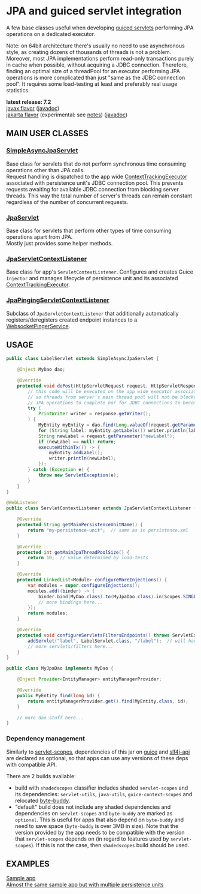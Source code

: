 # JPA and guiced servlet integration

A few base classes useful when developing [guiced servlets](https://github.com/morgwai/servlet-scopes) performing JPA operations on a dedicated executor.

Note: on 64bit architecture there's usually no need to use asynchronous style, as creating dozens of thousands of threads is not a problem.<br/>
Moreover, most JPA implementations perform read-only transactions purely in cache when possible, without acquiring a JDBC connection. Therefore, finding an optimal size of a threadPool for an executor performing JPA operations is more complicated than just "same as the JDBC connection pool". It requires some load-testing at least and preferably real usage statistics.

**latest release: 7.2**<br/>
[javax flavor](https://search.maven.org/artifact/pl.morgwai.base/guiced-servlet-jpa/7.2-javax/jar)
([javadoc](https://javadoc.io/doc/pl.morgwai.base/guiced-servlet-jpa/7.2-javax))<br/>
[jakarta flavor](https://search.maven.org/artifact/pl.morgwai.base/guiced-servlet-jpa/7.2-jakarta/jar)
(experimental: see [notes](https://github.com/morgwai/servlet-scopes#notes-on-jakarta-support))
([javadoc](https://javadoc.io/doc/pl.morgwai.base/guiced-servlet-jpa/7.2-jakarta))


## MAIN USER CLASSES

### [SimpleAsyncJpaServlet](src/main/java/pl/morgwai/base/servlet/guiced/jpa/SimpleAsyncJpaServlet.java)
Base class for servlets that do not perform synchronous time consuming operations other than JPA calls.<br/>
Request handling is dispatched to the app wide [ContextTrackingExecutor](https://github.com/morgwai/guice-context-scopes/blob/master/src/main/java/pl/morgwai/base/guice/scopes/ContextTrackingExecutor.java) associated with persistence unit's JDBC connection pool. This prevents  requests awaiting for available JDBC connection from blocking server threads. This way the total number of server's threads can remain constant regardless of the number of concurrent requests.

### [JpaServlet](src/main/java/pl/morgwai/base/servlet/guiced/jpa/JpaServlet.java)
Base class for servlets that perform other types of time consuming operations apart from JPA.<br/>
Mostly just provides some helper methods.

### [JpaServletContextListener](src/main/java/pl/morgwai/base/servlet/guiced/jpa/JpaServletContextListener.java)
Base class for app's `ServletContextListener`. Configures and creates Guice `Injector` and manages lifecycle of persistence unit and its associated [ContextTrackingExecutor](https://github.com/morgwai/guice-context-scopes/blob/master/src/main/java/pl/morgwai/base/guice/scopes/ContextTrackingExecutor.java).

### [JpaPingingServletContextListener](src/main/java/pl/morgwai/base/servlet/guiced/jpa/JpaPingingServletContextListener.java)
Subclass of `JpaServletContextListener` that additionally automatically registers/deregisters created endpoint instances to a [WebsocketPingerService](https://github.com/morgwai/servlet-utils#main-user-classes).


## USAGE

```java
public class LabelServlet extends SimpleAsyncJpaServlet {

    @Inject MyDao dao;

    @Override
    protected void doPost(HttpServletRequest request, HttpServletResponse response) throws ServletException, IOException {
        // this code will be executed on the app wide executor associated with the persistent unit,
        // so threads from server's main thread pool will not be blocked waiting for
        // JPA operations to complete nor for JDBC connections to become available.
        try (
            PrintWriter writer = response.getWriter();
        ) {
            MyEntity myEntity = dao.find(Long.valueOf(request.getParameter("objectId")));
            for (String label: myEntity.getLabels()) writer.println(label);
            String newLabel = request.getParameter("newLabel");
            if (newLabel == null) return;
            executeWithinTx(() -> {
                myEntity.addLabel();
                writer.println(newLabel);
            });
        } catch (Exception e) {
            throw new ServletException(e);
        }
    }
}
```

```java
@WebListener
public class ServletContextListener extends JpaServletContextListener {

    @Override
    protected String getMainPersistenceUnitName() {
        return "my-persistence-unit";  // same as in persistence.xml
    }

    @Override
    protected int getMainJpaThreadPoolSize() {
        return 10;  // value determined by load-tests
    }

    @Override
    protected LinkedList<Module> configureMoreInjections() {
        var modules = super.configureInjections();
        modules.add((binder) -> {
            binder.bind(MyDao.class).to(MyJpaDao.class).in(Scopes.SINGLETON);
            // more bindings here...
        });
        return modules;
    }

    @Override
    protected void configureServletsFiltersEndpoints() throws ServletException {
        addServlet("label", LabelServlet.class, "/label");  // will have its fields injected
        // more servlets/filters here...
    }
}
```

```java
public class MyJpaDao implements MyDao {

    @Inject Provider<EntityManager> entityManagerProvider;

    @Override
    public MyEntity find(long id) {
        return entityManagerProvider.get().find(MyEntity.class, id);
    }

    // more dao stuff here...
}
```

### Dependency management

Similarly to [servlet-scopes](https://github.com/morgwai/servlet-scopes#dependency-management), dependencies of this jar on [guice](https://search.maven.org/artifact/com.google.inject/guice) and [slf4j-api](https://search.maven.org/artifact/org.slf4j/slf4j-api) are declared as optional, so that apps can use any versions of these deps with compatible API.

There are 2 builds available:
- build with `shadedscopes` classifier includes shaded `servlet-scopes` and its dependencies: `servlet-utils`, `java-utils`, `guice-context-scopes` and relocated [byte-buddy](https://search.maven.org/artifact/net.bytebuddy/byte-buddy).
- "default" build does not include any shaded dependencies and dependencies on `servlet-scopes` and `byte-buddy` are marked as `optional`. This is useful for apps that also depend on `byte-buddy` and need to save space (`byte-buddy` is over 3MB in size). Note that the version provided by the app needs to be compatible with the version that `servlet-scopes` depends on (in regard to features used by `servlet-scopes`). If this is not the case, then `shadedscopes` build should be used.


## EXAMPLES

[Sample app](sample)<br/>
[Almost the same sample app but with multiple persistence units](sample-multi-jpa)
